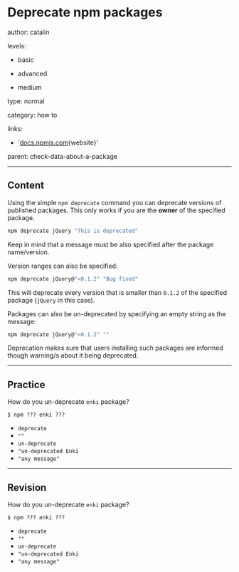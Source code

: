 # Deprecate npm packages
author: catalin

levels:

  - basic

  - advanced

  - medium

type: normal

category: how to

links:

  - '[docs.npmjs.com](https://docs.npmjs.com/cli/deprecate){website}'

parent: check-data-about-a-package

---
## Content

Using the simple `npm deprecate` command you can deprecate versions of published packages. This only works if you are the **owner** of the specified package.
```bash
npm deprecate jQuery "This is deprecated"
```
Keep in mind that a message must be also specified after the package name/version.

Version ranges can also be specified:
```bash
npm deprecate jQuery@"<0.1.2" "Bug fixed"
```

This will deprecate every version that is smaller than `0.1.2` of the specified package (`jQuery` in this case).

Packages can also be un-deprecated by specifying an empty string as the message:
```bash
npm deprecate jQuery@"<0.1.2" ""
```

Deprecation makes sure that users installing such packages are informed though warning/s about it being deprecated.

---
## Practice

How do you un-deprecate `enki` package?

```
$ npm ??? enki ???
```

* `deprecate`
* `""`
* `un-deprecate`
* `"un-deprecated Enki`
* `"any message"`

---
## Revision

How do you un-deprecate `enki` package?

```
$ npm ??? enki ???
```

* `deprecate`
* `""`
* `un-deprecate`
* `"un-deprecated Enki`
* `"any message"`
